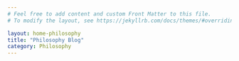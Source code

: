 ```yaml
---
# Feel free to add content and custom Front Matter to this file.
# To modify the layout, see https://jekyllrb.com/docs/themes/#overriding-theme-defaults

layout: home-philosophy
title: "Philosophy Blog"
category: Philosophy
---
```

